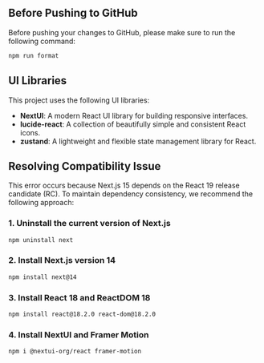 ## Before Pushing to GitHub

Before pushing your changes to GitHub, please make sure to run the following command:

```bash
npm run format
```

## UI Libraries

This project uses the following UI libraries:

- **NextUI**: A modern React UI library for building responsive interfaces.
- **lucide-react**: A collection of beautifully simple and consistent React icons.
- **zustand**: A lightweight and flexible state management library for React.

## Resolving Compatibility Issue

This error occurs because Next.js 15 depends on the React 19 release candidate (RC).
To maintain dependency consistency, we recommend the following approach:

### 1. Uninstall the current version of Next.js

```bash
npm uninstall next
```

### 2. Install Next.js version 14

```bash
npm install next@14
```

### 3. Install React 18 and ReactDOM 18

```bash
npm install react@18.2.0 react-dom@18.2.0
```

### 4. Install NextUI and Framer Motion

```bash
npm i @nextui-org/react framer-motion
```
